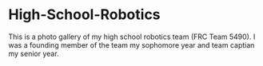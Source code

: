 # High-School-Robotics
This is a photo gallery of my high school robotics team (FRC Team 5490). I was a founding member of the team my sophomore year and team captian my senior year.
